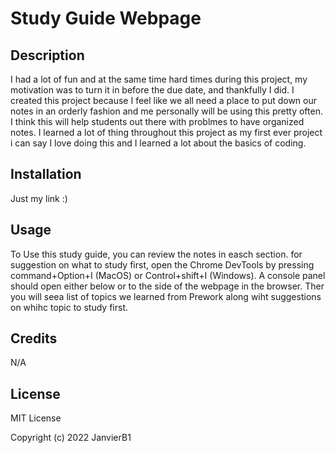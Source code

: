 # Study Guide Webpage

## Description

I had a lot of fun and at the same time hard times during this project, my motivation was to turn it in before the due date, and thankfully I did. I created this project because I feel like we all need a place to put down our notes in an orderly fashion and me personally will be using this pretty often. I think this will help students out there with problmes to have organized notes. I learned a lot of thing throughout this project as my first ever project i can say I love doing this and I learned a lot about the basics of coding.

## Installation

Just my link :)

## Usage

To Use this study guide, you can review the notes in easch section. for suggestion on what to study first, open the Chrome DevTools by pressing command+Option+I (MacOS) or Control+shift+I (Windows). A console panel should open either below or to the side of the webpage in the browser. Ther you will seea list of topics we learned from Prework along wiht suggestions on whihc topic to study first.

## Credits

N/A

## License

MIT License

Copyright (c) 2022 JanvierB1
